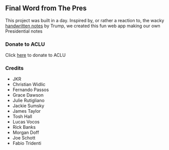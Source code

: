 ## Final Word from The Pres

This project was built in a day. Inspired by, or rather a reaction to, the wacky [handwritten notes](https://twitter.com/ABCPolitics/status/1197206140129550336) by Trump, we created this fun web app making our own Presidential notes

### Donate to ACLU


Click [here](https://action.aclu.org/give/fund-every-fight-ahead) to donate to ACLU

### Credits

* JKR
* Christian Widlic
* Fernando Passos
* Grace Dawson
* Julie Rutigliano
* Jackie Sumsky
* James Taylor
* Tosh Hall
* Lucas Vocos
* Rick Banks
* Morgan Doff
* Joe Schott
* Fabio Tridenti
